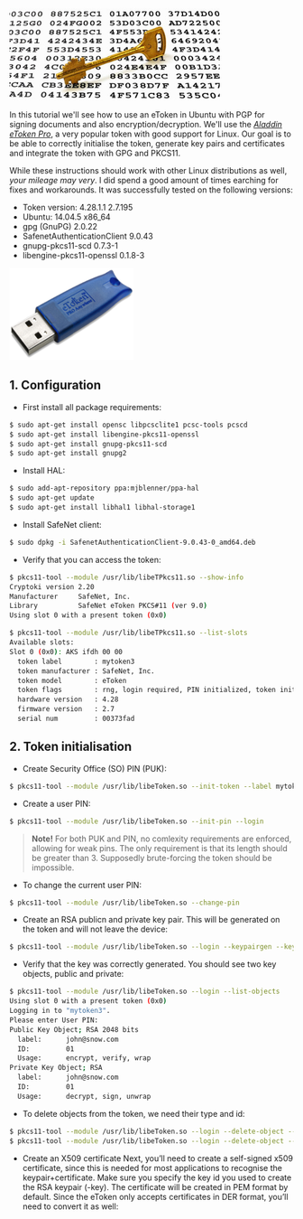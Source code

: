 ![Logo](/assets/images/token-pgp/key-logo.png)

In this tutorial we'll see how to use an eToken in Ubuntu with PGP for signing documents and also encryption/decryption. 
We'll use the [*Aladdin eToken Pro*](https://github.com/OpenSC/OpenSC/wiki/Aladdin-eToken-PRO), a very popular token with good support for Linux. Our goal is to be able to correctly initialise the token, generate key pairs and certificates and integrate the token with GPG and PKCS11.

While these instructions should work with other Linux distributions as well, *your mileage may very*. I did spend a good amount of times earching for fixes and workarounds. It was successfully tested on the following versions:
* Token version: 4.28.1.1 2.7.195
* Ubuntu: 14.04.5 x86_64
* gpg (GnuPG) 2.0.22
* SafenetAuthenticationClient 9.0.43
* gnupg-pkcs11-scd 0.7.3-1
* libengine-pkcs11-openssl 0.1.8-3  

![Aladdin](/assets/images/token-pgp/etoken-pro.png)

## 1. Configuration
* First install all package requirements:
```bash
$ sudo apt-get install opensc libpcsclite1 pcsc-tools pcscd
$ sudo apt-get install libengine-pkcs11-openssl
$ sudo apt-get install gnupg-pkcs11-scd 
$ sudo apt-get install gnupg2
```

* Install HAL:
```bash
$ sudo add-apt-repository ppa:mjblenner/ppa-hal
$ sudo apt-get update
$ sudo apt-get install libhal1 libhal-storage1
```

* Install SafeNet client:
```bash
$ sudo dpkg -i SafenetAuthenticationClient-9.0.43-0_amd64.deb
```

* Verify that you can access the token:
```bash
$ pkcs11-tool --module /usr/lib/libeTPkcs11.so --show-info
Cryptoki version 2.20
Manufacturer     SafeNet, Inc.
Library          SafeNet eToken PKCS#11 (ver 9.0)
Using slot 0 with a present token (0x0) 
```
```bash
$ pkcs11-tool --module /usr/lib/libeTPkcs11.so --list-slots
Available slots:
Slot 0 (0x0): AKS ifdh 00 00
  token label        : mytoken3
  token manufacturer : SafeNet, Inc.
  token model        : eToken
  token flags        : rng, login required, PIN initialized, token initialized, other flags=0x500200
  hardware version   : 4.28
  firmware version   : 2.7
  serial num         : 00373fad
```

## 2. Token initialisation
* Create Security Office (SO) PIN (PUK):
```bash
$ pkcs11-tool --module /usr/lib/libeToken.so --init-token --label mytoken3
```

* Create a user PIN:
```bash
$ pkcs11-tool --module /usr/lib/libeToken.so --init-pin --login
```

> **Note!** For both PUK and PIN, no comlexity requirements are enforced, allowing for weak pins. 
The only requirement is that its length should be greater than 3. 
Supposedly brute-forcing the token should be impossible.

* To change the current user PIN:
```bash
$ pkcs11-tool --module /usr/lib/libeToken.so --change-pin
```

* Create an RSA publicn and private key pair. This will be generated on the token and will not leave the device:
```bash
$ pkcs11-tool --module /usr/lib/libeToken.so --login --keypairgen --key-type RSA:2048 --id 1 --label "john@snow.com"
```

* Verify that the key was correctly generated. You should see two key objects, public and private:
```bash
$ pkcs11-tool --module /usr/lib/libeToken.so --login --list-objects
Using slot 0 with a present token (0x0)
Logging in to "mytoken3".
Please enter User PIN: 
Public Key Object; RSA 2048 bits
  label:      john@snow.com
  ID:         01
  Usage:      encrypt, verify, wrap
Private Key Object; RSA 
  label:      john@snow.com
  ID:         01
  Usage:      decrypt, sign, unwrap
```  

* To delete objects from the token, we need their type and id:
```bash
$ pkcs11-tool --module /usr/lib/libeToken.so --login --delete-object --type pubkey --id 1
$ pkcs11-tool --module /usr/lib/libeToken.so --login --delete-object --type cert --id 2
```

* Create an X509 certificate
Next, you’ll need to create a self-signed x509 certificate, since this is needed for most applications to recognise the keypair+certificate. Make sure you specify the key id you used to create the RSA keypair (-key). The certificate will be created in PEM format by default. Since the eToken only accepts certificates in DER format, you’ll need to convert it as well:

